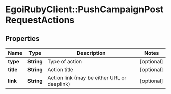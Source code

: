 # EgoiRubyClient::PushCampaignPostRequestActions

## Properties
Name | Type | Description | Notes
------------ | ------------- | ------------- | -------------
**type** | **String** | Type of action | [optional] 
**title** | **String** | Action title | [optional] 
**link** | **String** | Action link (may be either URL or deeplink) | [optional] 


